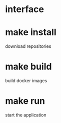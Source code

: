 # interface

# make install
download repositories

# make build
build docker images

# make run
start the application